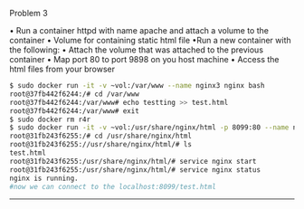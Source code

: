Problem 3

• Run a container httpd with name apache and attach a volume to the container
• Volume for containing static html file
•Run a new container with the following:
• Attach the volume that was attached to the
previous container
• Map port 80 to port 9898 on you host machine
• Access the html files from your browser


```bash
$ sudo docker run -it -v ~vol:/var/www --name nginx3 nginx bash
root@37fb442f6244:/# cd /var/www
root@37fb442f6244:/var/www# echo testting >> test.html
root@37fb442f6244:/var/www# exit
$ sudo docker rm r4r 
$ sudo docker run -it -v ~vol:/usr/share/nginx/html -p 8099:80 --name nginx4 nginx bash
root@31fb243f6255:/# cd /usr/share/nginx/html
root@31fb243f6255://usr/share/nginx/html/# ls
test.html
root@31fb243f6255:/usr/share/nginx/html/# service nginx start
root@31fb243f6255:/usr/share/nginx/html/# service nginx status
nginx is running.
#now we can connect to the localhost:8099/test.html
```
---

